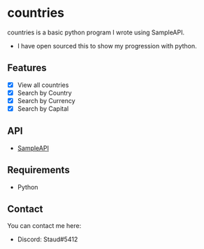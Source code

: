 # countries

countries is a basic python program I wrote using SampleAPI.
- I have open sourced this to show my progression with python.

## Features
- [x] View all countries
- [x] Search by Country
- [x] Search by Currency
- [x] Search by Capital

## API
- [SampleAPI](https://sampleapis.com/api-list/countries)

## Requirements
- Python

## Contact
You can contact me here:
* Discord: Staud#5412

